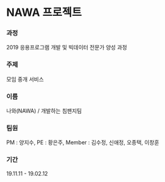 # NAWA 프로젝트

### 과정
2019 응용프로그램 개발 및 빅데이터 전문가 양성 과정

### 주제
모임 중개 서비스

### 이름
나와(NAWA) / 개발하는 침팬지팀

### 팀원
PM : 양지수,
PE : 황은주,
Member : 김수정, 신애정, 오종택, 이창훈

### 기간
19.11.11 - 19.02.12
